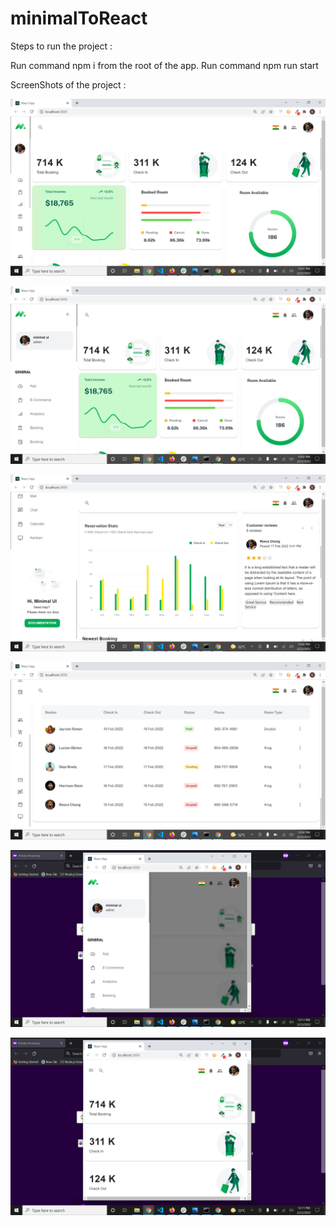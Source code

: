 # minimalToReact

Steps to run the project :

Run command npm i from the root of the app.
Run command npm run start

ScreenShots of the project :


![screenshot 1](https://github.com/barathviknesh/minimalUIToReactUI/blob/main/public/images/Screenshot%20(505).png?raw=true)




![screenshot 2](https://github.com/barathviknesh/minimalUIToReactUI/blob/main/public/images/Screenshot%20(506).png?raw=true)




![screenshot 3](https://github.com/barathviknesh/minimalUIToReactUI/blob/main/public/images/Screenshot%20(507).png?raw=true)



![screenshot 4](https://github.com/barathviknesh/minimalUIToReactUI/blob/main/public/images/Screenshot%20(508).png?raw=true)




![screenshot 5](https://github.com/barathviknesh/minimalUIToReactUI/blob/main/public/images/Screenshot%20(509).png?raw=true)





![screenshot 6](https://github.com/barathviknesh/minimalUIToReactUI/blob/main/public/images/Screenshot%20(510).png?raw=true)

